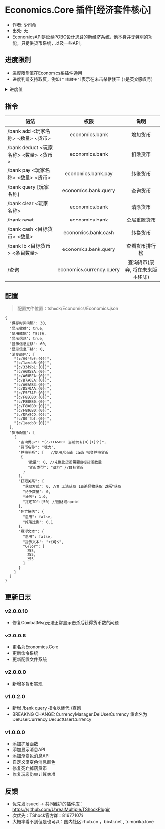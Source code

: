 # Economics.Core 插件[经济套件核心]

- 作者: 少司命
- 出处: 无
- EconomicsAPI是延续POBC设计思路的新经济系统，他本身并无特别的功
能，只提供货币系统，以及一些API。

## 进度限制
- 进度限制值在Economics系插件通用
- 进度判断支持取反，例如`["!骷髅王"]`表示在未击杀骷髅王 (`!`是英文感叹号)

<Details>

<Summary>进度值</Summary>

| 主名称    | 别名                   |
|--------|----------------------|
| 无限制    | -                    |
| 克眼     | 克苏鲁之眼                |
| 史莱姆王   | 史莱姆之王、史王             |
| 克脑     | 克苏鲁之脑、世界吞噬者、世界吞噬怪、世吞 |
| 骷髅王    | -                    |
| 蜂王     | -                    |
| 鹿角怪    | 独眼巨鹿                 |
| 血肉墙    | 肉山、肉后、困难模式           |
| 一王后    | -                    |
| 双子魔眼   | -                    |
| 毁灭者    | 铁长直                  |
| 机械骷髅王  | -                    |
| 世纪之花   | 世花                   |
| 石巨人    | -                    |
| 猪鲨     | 猪龙鱼公爵                |
| 拜月教邪教徒 | 拜月                   |
| 月球领主   | 月亮领主、月总              |
| 光之女皇   | 光女                   |
| 史莱姆皇后  | 史后                   |
| 哀木     | -                    |
| 南瓜王    | -                    |
| 长绿尖叫怪  | -                    |
| 冰雪女皇   | -                    |
| 圣诞坦克   | -                    |
| 火星飞碟   | 飞碟                   |
| 小丑     | -                    |
| 日耀柱    | -                    |
| 星旋柱    | -                    |
| 星云柱    | -                    |
| 星尘柱    | -                    |
| 哥布林入侵  | 哥布林                  |
| 海盗入侵   | 海盗                   |
| 霜月     | -                    |
| 血月     | -                    |
| 旧日一    | 黑暗法师                 |
| 旧日二    | 巨魔                   |
| 旧日三    | 贝蒂斯、双足翼龙             |
| 雨天     | -                    |
| 白天     | -                    |
| 夜晚     | -                    |
| 大风天    | -                    |
| 万圣节    | -                    |
| 派对     | -                    |
| 2020   | 醉酒世界                 |
| 2021   | 十周年                  |
| ftw    | For The Worthy       |
| 混乱世界   | 颠倒世界                 |
| ntb    | 蜂蜜世界                 |
| 永恒领域   | 饥荒                   |
| 天顶世界   | 天顶                   |
| 危机世界   | -                    |
| 森林     | -                    |
| 丛林     | -                    |
| 沙漠     | -                    |
| 雪原     | -                    |
| 洞穴     | -                    |
| 海洋     | -                    |
| 神圣     | -                    |
| 蘑菇     | -                    |
| 微光     | -                    |
| 腐化之地   | 腐化                   |
| 猩红     | 猩红之地                 |
| 地牢     | -                    |
| 墓地     | -                    |
| 神庙     | -                    |
| 蜂巢     | -                    |
| 沙尘暴    | -                    |
| 天空     | -                    |
| 岩层     | -                    |
| 土层     | -                    |
| 地狱     | -                    |
| 地下沙漠   | -                    |
| 满月     | -                    |
| 亏凸月    | -                    |
| 下弦月    | -                    |
| 残月     | -                    |
| 新月     | -                    |
| 娥眉月    | -                    |
| 上弦月    | -                    |
| 盈凸月    | -                    |
</Details>

## 指令

| 语法                            |            权限            |         说明         |
|-------------------------------|:------------------------:|:------------------:|
| /bank add <玩家名称> <数量> <货币>    |      economics.bank      |        增加货币        |
| /bank deduct <玩家名称> <数量> <货币> |      economics.bank      |        扣除货币        |
| /bank pay <玩家名称> <数量> <货币>    |    economics.bank.pay    |        转账货币        |
| /bank query [玩家名称]            |   economics.bank.query   |        查询货币        |
| /bank clear <玩家名称>            |      economics.bank      |        清除货币        |
| /bank reset                   |      economics.bank      |       全局重置货币       |
| /bank cash <目标货币> <数量>        |   economics.bank.cash    |        转换货币        |
| /bank lb <目标货币> <条目数量>        |   economics.bank.query   |      查看货币排行榜       |
| /查询                           | economics.currency.query | 查询货币(废弃, 将在未来版本移除) |

## 配置
> 配置文件位置：tshock/Economics/Economics.json
```json5
{
  "保存时间间隔": 30,
  "显示收益": true,
  "禁用雕像": false,
  "显示信息": true,
  "显示信息左移": 60,
  "显示信息下移": 0,
  "渐变颜色": [
    "[c/00ffbf:{0}]",
    "[c/1aecb8:{0}]",
    "[c/33d9b1:{0}]",
    "[c/A6D5EA:{0}]",
    "[c/A6BBEA:{0}]",
    "[c/B7A6EA:{0}]",
    "[c/A6EAB3:{0}]",
    "[c/D5F0AA:{0}]",
    "[c/F5F7AF:{0}]",
    "[c/F8ECB0:{0}]",
    "[c/F8DEB0:{0}]",
    "[c/F8D0B0:{0}]",
    "[c/F8B6B0:{0}]",
    "[c/EFA9C6:{0}]",
    "[c/00ffbf:{0}]",
    "[c/1aecb8:{0}]"
  ],
  "货币配置": [
    {
      "查询提示": "[c/FFA500: 当前拥有{0}{1}个]",
      "货币名称": "魂力",
      "兑换关系": [   //使用/bank cash 指令兑换货币
       {
          "数量": 0, //兑换此货币需要目标货币数量
          "货币类型": "魂力" //目标货币
        }
      ],
      "获取关系": {
        "获取方式": 0, //0 无法获取 1击杀怪物获取 2挖矿获取
        "给予数量": 0,
        "比例": 1.0,
        "指定ID":[50] //图格或npcid
      },
      "死亡掉落": {
        "启用": false,
        "掉落比例": 0.1
      },
      "悬浮文本": {
        "启用": false,
        "提示文本": "+{0}$",
        "Color": [
          255,
          255,
          255
        ]
      }
    }
  ]
}
```

## 更新日志

### v2.0.0.10
- 修复CombatMsg无法正常显示击杀后获得货币数的问题

### v2.0.0.8
- 更名为Economics.Core
- 更新命令系统
- 更新配置文件系统

### v2.0.0.0
- 新增多货币实现

### v1.0.2.0
- 新增 /bank query 指令以替代 /查询
- BREAKING CHANGE: CurrencyManager.DelUserCurrency 重命名为 DelUserCurrency.DeductUserCurrency

### v1.0.0.0
- 添加扩展函数
- 添加显示消息API
- 添加渐变色消息API
- 自定义渐变色消息颜色
- 修复死亡掉落货币
- 修复玩家伤害计算失准

## 反馈
- 优先发issued -> 共同维护的插件库：https://github.com/UnrealMultiple/TShockPlugin
- 次优先：TShock官方群：816771079
- 大概率看不到但是也可以：国内社区trhub.cn ，bbstr.net , tr.monika.love
